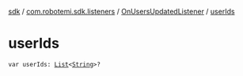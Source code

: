 [sdk](../../index.md) / [com.robotemi.sdk.listeners](../index.md) / [OnUsersUpdatedListener](index.md) / [userIds](./user-ids.md)

# userIds

`var userIds: `[`List`](https://kotlinlang.org/api/latest/jvm/stdlib/kotlin.collections/-list/index.html)`<`[`String`](https://kotlinlang.org/api/latest/jvm/stdlib/kotlin/-string/index.html)`>?`